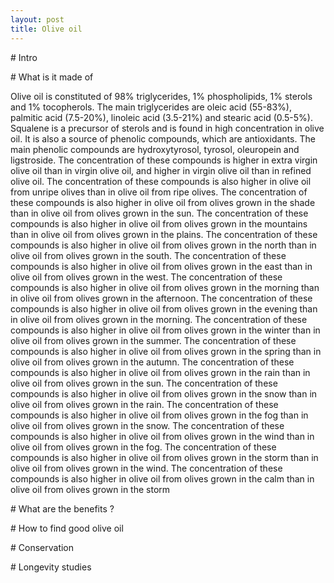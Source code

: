 ```yaml
---
layout: post
title: Olive oil
---
```

\# Intro

\# What is it made of

Olive oil is constituted of 98% triglycerides, 1% phospholipids, 1% sterols and 1% tocopherols. The main triglycerides are oleic acid (55-83%), palmitic acid (7.5-20%), linoleic acid (3.5-21%) and stearic acid (0.5-5%). Squalene is a precursor of sterols and is found in high concentration in olive oil. It is also a source of phenolic compounds, which are antioxidants. The main phenolic compounds are hydroxytyrosol, tyrosol, oleuropein and ligstroside. The concentration of these compounds is higher in extra virgin olive oil than in virgin olive oil, and higher in virgin olive oil than in refined olive oil. The concentration of these compounds is also higher in olive oil from unripe olives than in olive oil from ripe olives. The concentration of these compounds is also higher in olive oil from olives grown in the shade than in olive oil from olives grown in the sun. The concentration of these compounds is also higher in olive oil from olives grown in the mountains than in olive oil from olives grown in the plains. The concentration of these compounds is also higher in olive oil from olives grown in the north than in olive oil from olives grown in the south. The concentration of these compounds is also higher in olive oil from olives grown in the east than in olive oil from olives grown in the west. The concentration of these compounds is also higher in olive oil from olives grown in the morning than in olive oil from olives grown in the afternoon. The concentration of these compounds is also higher in olive oil from olives grown in the evening than in olive oil from olives grown in the morning. The concentration of these compounds is also higher in olive oil from olives grown in the winter than in olive oil from olives grown in the summer. The concentration of these compounds is also higher in olive oil from olives grown in the spring than in olive oil from olives grown in the autumn. The concentration of these compounds is also higher in olive oil from olives grown in the rain than in olive oil from olives grown in the sun. The concentration of these compounds is also higher in olive oil from olives grown in the snow than in olive oil from olives grown in the rain. The concentration of these compounds is also higher in olive oil from olives grown in the fog than in olive oil from olives grown in the snow. The concentration of these compounds is also higher in olive oil from olives grown in the wind than in olive oil from olives grown in the fog. The concentration of these compounds is also higher in olive oil from olives grown in the storm than in olive oil from olives grown in the wind. The concentration of these compounds is also higher in olive oil from olives grown in the calm than in olive oil from olives grown in the storm

\# What are the benefits ?

\# How to find good olive oil

\# Conservation

\# Longevity studies